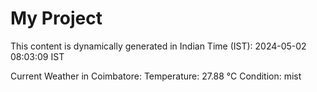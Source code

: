 # My Project

This content is dynamically generated in Indian Time (IST): 2024-05-02 08:03:09 IST


Current Weather in Coimbatore:
Temperature: 27.88 °C
Condition: mist
